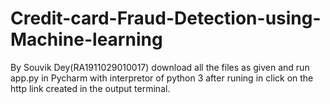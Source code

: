 # Credit-card-Fraud-Detection-using-Machine-learning
By Souvik Dey(RA1911029010017)
download all the files as given and run app.py in Pycharm with interpretor of python 3
after runing in click on the http link created in the output terminal.
